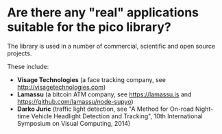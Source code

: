 # Are there any "real" applications suitable for the pico library?

The library is used in a number of commercial, scientific and open source projects.

These include:

* **Visage Technologies** (a face tracking company, see <http://visagetechnologies.com>) 
* **Lamassu** (a bitcoin ATM company, see <https://lamassu.is> and <https://github.com/lamassu/node-supyo>)
* **Darko Juric** (traffic light detection, see "A Method for On-road Night-time Vehicle Headlight Detection and Tracking", 10th International Symposium on Visual Computing, 2014)
